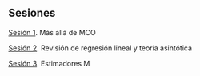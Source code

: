 ## Sesiones
[Sesión 1](https://rojasirvin.github.io/ECNII2020/sesiones/s1/sesion1.html#1). Más allá de MCO


[Sesión 2](https://rojasirvin.github.io/ECNII2020/sesiones/s2/sesion2.html#1). Revisión de regresión lineal y teoría asintótica

[Sesión 3](https://rojasirvin.github.io/ECNII2020/sesiones/s3/sesion3.html#1). Estimadores M

<!---

commented
-->


